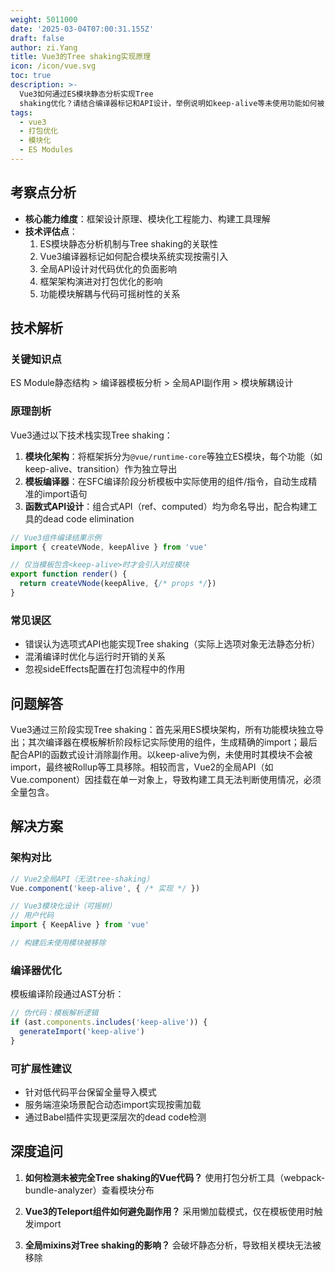 ```yaml
---
weight: 5011000
date: '2025-03-04T07:00:31.155Z'
draft: false
author: zi.Yang
title: Vue3的Tree shaking实现原理
icon: /icon/vue.svg
toc: true
description: >-
  Vue3如何通过ES模块静态分析实现Tree
  shaking优化？请结合编译器标记和API设计，举例说明如keep-alive等未使用功能如何被自动移除，并对比Vue2的全局API设计对此优化的阻碍。
tags:
  - vue3
  - 打包优化
  - 模块化
  - ES Modules
---
```


## 考察点分析

- **核心能力维度**：框架设计原理、模块化工程能力、构建工具理解
- **技术评估点**：
  1. ES模块静态分析机制与Tree shaking的关联性
  2. Vue3编译器标记如何配合模块系统实现按需引入
  3. 全局API设计对代码优化的负面影响
  4. 框架架构演进对打包优化的影响
  5. 功能模块解耦与代码可摇树性的关系

## 技术解析

### 关键知识点

ES Module静态结构 > 编译器模板分析 > 全局API副作用 > 模块解耦设计

### 原理剖析

Vue3通过以下技术栈实现Tree shaking：

1. **模块化架构**：将框架拆分为`@vue/runtime-core`等独立ES模块，每个功能（如keep-alive、transition）作为独立导出
2. **模板编译器**：在SFC编译阶段分析模板中实际使用的组件/指令，自动生成精准的import语句
3. **函数式API设计**：组合式API（ref、computed）均为命名导出，配合构建工具的dead code elimination

```javascript
// Vue3组件编译结果示例
import { createVNode, keepAlive } from 'vue'

// 仅当模板包含<keep-alive>时才会引入对应模块
export function render() {
  return createVNode(keepAlive, {/* props */})
}
```

### 常见误区

- 错误认为选项式API也能实现Tree shaking（实际上选项对象无法静态分析）
- 混淆编译时优化与运行时开销的关系
- 忽视sideEffects配置在打包流程中的作用

## 问题解答

Vue3通过三阶段实现Tree shaking：首先采用ES模块架构，所有功能模块独立导出；其次编译器在模板解析阶段标记实际使用的组件，生成精确的import；最后配合API的函数式设计消除副作用。以keep-alive为例，未使用时其模块不会被import，最终被Rollup等工具移除。相较而言，Vue2的全局API（如Vue.component）因挂载在单一对象上，导致构建工具无法判断使用情况，必须全量包含。

## 解决方案

### 架构对比

```javascript
// Vue2全局API（无法tree-shaking）
Vue.component('keep-alive', { /* 实现 */ })

// Vue3模块化设计（可摇树）
// 用户代码
import { KeepAlive } from 'vue'

// 构建后未使用模块被移除
```

### 编译器优化

模板编译阶段通过AST分析：

```typescript
// 伪代码：模板解析逻辑
if (ast.components.includes('keep-alive')) {
  generateImport('keep-alive')
}
```

### 可扩展性建议

- 针对低代码平台保留全量导入模式
- 服务端渲染场景配合动态import实现按需加载
- 通过Babel插件实现更深层次的dead code检测

## 深度追问

1. **如何检测未被完全Tree shaking的Vue代码？**
   使用打包分析工具（webpack-bundle-analyzer）查看模块分布

2. **Vue3的Teleport组件如何避免副作用？**
   采用懒加载模式，仅在模板使用时触发import

3. **全局mixins对Tree shaking的影响？**
   会破坏静态分析，导致相关模块无法被移除
